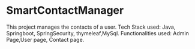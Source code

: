 # SmartContactManager
This project manages the contacts of a user.
Tech Stack used:
Java, Springboot, SpringSecurity, thymeleaf,MySql.
Functionalities used:
Admin Page,User page, Contact page.
